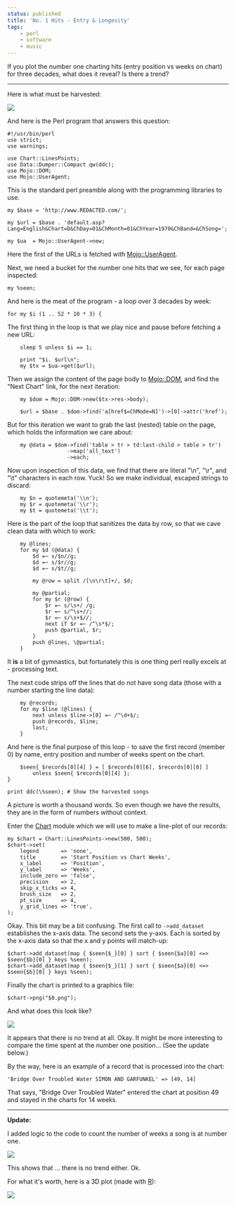 ```yaml
---
status: published
title: 'No. 1 Hits - Entry & Longevity'
tags:
    - perl
    - software
    - music
---
```


If you plot the number one charting hits (entry position vs weeks on chart) for three decades, what does it reveal?  Is there a trend?

---

Here is what must be harvested:

![](html-table.png)

And here is the Perl program that answers this question:

    #!/usr/bin/perl
    use strict;
    use warnings;

    use Chart::LinesPoints;
    use Data::Dumper::Compact qw(ddc);
    use Mojo::DOM;
    use Mojo::UserAgent;

This is the standard perl preamble along with the programming libraries to use.

    my $base = 'http://www.REDACTED.com/';

    my $url = $base . 'default.asp?Lang=English&Chart=D&ChDay=01&ChMonth=01&ChYear=1970&ChBand=&ChSong=';

    my $ua  = Mojo::UserAgent->new;

Here the first of the URLs is fetched with [Mojo::UserAgent](https://metacpan.org/pod/Mojo::UserAgent).

Next, we need a bucket for the number one hits that we see, for each page inspected:

    my %seen;

And here is the meat of the program - a loop over 3 decades by week:

    for my $i (1 .. 52 * 10 * 3) {

The first thing in the loop is that we play nice and pause before fetching a new URL:

        sleep 5 unless $i == 1;

        print "$i. $url\n";
        my $tx = $ua->get($url);

Then we assign the content of the page body to [Mojo::DOM](https://metacpan.org/pod/Mojo::DOM), and find the "Next Chart" link, for the next iteration:

        my $dom = Mojo::DOM->new($tx->res->body);

        $url = $base . $dom->find('a[href$=ChMode=N]')->[0]->attr('href');

But for this iteration we want to grab the last (nested) table on the page, which holds the information we care about:

        my @data = $dom->find('table > tr > td:last-child > table > tr')
                       ->map('all_text')
                       ->each;

Now upon inspection of this data, we find that there are literal "\n", "\r", and "\t" characters in each row.  Yuck!  So we make individual, escaped strings to discard:

        my $n = quotemeta('\\n');
        my $r = quotemeta('\\r');
        my $t = quotemeta('\\t');

Here is the part of the loop that sanitizes the data by row, so that we cave clean data with which to work:

        my @lines;
        for my $d (@data) {
            $d =~ s/$n//g;
            $d =~ s/$r//g;
            $d =~ s/$t//g;

            my @row = split /[\n\r\t]+/, $d;

            my @partial;
            for my $r (@row) {
                $r =~ s/\s+/ /g;
                $r =~ s/^\s+//;
                $r =~ s/\s+$//;
                next if $r =~ /^\s*$/;
                push @partial, $r;
            }
            push @lines, \@partial;
        }

It **is** a bit of gymnastics, but fortunately this is one thing perl really excels at - processing text.

The next code strips off the lines that do not have song data (those with a number starting the line data):

        my @records;
        for my $line (@lines) {
            next unless $line->[0] =~ /^\d+$/;
            push @records, $line;
            last;
        }

And here is the final purpose of this loop - to save the first record (member 0) by name, entry position and number of weeks spent on the chart.

        $seen{ $records[0][4] } = [ $records[0][6], $records[0][8] ]
            unless $seen{ $records[0][4] };
    }

    print ddc(\%seen); # Show the harvested songs

A picture is worth a thousand words.  So even though we have the results, they are in the form of numbers without context.

Enter the [Chart](https://metacpan.org/pod/distribution/Chart/Chart.pod) module which we will use to make a line-plot of our records:

    my $chart = Chart::LinesPoints->new(500, 500);
    $chart->set(
        legend       => 'none',
        title        => 'Start Position vs Chart Weeks',
        x_label      => 'Position',
        y_label      => 'Weeks',
        include_zero => 'false',
        precision    => 2,
        skip_x_ticks => 4,
        brush_size   => 2,
        pt_size      => 4,
        y_grid_lines => 'true',
    );

Okay.  This bit may be a bit confusing.  The first call to `->add_dataset` establishes the x-axis data.  The second sets the y-axis.  Each is sorted by the x-axis data so that the x and y points will match-up:

    $chart->add_dataset(map { $seen{$_}[0] } sort { $seen{$a}[0] <=> $seen{$b}[0] } keys %seen);
    $chart->add_dataset(map { $seen{$_}[1] } sort { $seen{$a}[0] <=> $seen{$b}[0] } keys %seen);

Finally the chart is printed to a graphics file:

    $chart->png("$0.png");

And what does this look like?

![](position-x-chart-weeks.png)

It appears that there is no trend at all.  Okay.  It might be more interesting to compare the time spent at the number one position... (See the update below.)

By the way, here is an example of a record that is processed into the chart:

    'Bridge Over Troubled Water SIMON AND GARFUNKEL' => [49, 14]

That says, "Bridge Over Troubled Water" entered the chart at position 49 and stayed in the charts for 14 weeks.

---

**Update:**

I added logic to the code to count the number of weeks a song is at number one.

![](chart-x-no1-weeks.png)

This shows that ... there is no trend either.  Ok.

For what it's worth, here is a 3D plot (made with [R](https://www.r-project.org/)):

![](Top-Tunes.png)
